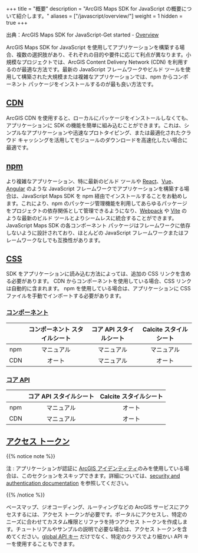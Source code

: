 +++
title = "概要"
description = "ArcGIS Maps SDK for JavaScript の概要について紹介します。"
aliases = ["/javascript/overview/"]
weight = 1
hidden = true
+++

出典：ArcGIS Maps SDK for JavaScript-Get started - [Overview](https://developers.arcgis.com/javascript/latest/get-started-overview/
)

ArcGIS Maps SDK for JavaScript を使用してアプリケーションを構築する場合、複数の選択肢があり、それぞれの目的や要件に応じて利点が異なります。小規模なプロジェクトでは、ArcGIS Content Delivery Network (CDN) を利用するのが最適な方法です。最新の JavaScript フレームワークやビルド ツールを使用して構築された大規模または複雑なアプリケーションでは、npm からコンポーネント パッケージをインストールするのが最も良い方法です。

## [CDN](https://developers.arcgis.com/javascript/latest/get-started-overview/#cdn)

ArcGIS CDN を使用すると、ローカルにパッケージをインストールしなくても、アプリケーションに SDK の機能を簡単に組み込むことができます。これは、シンプルなアプリケーションや迅速なプロトタイピング、または最適化されたクラウド キャッシングを活用してモジュールのダウンロードを高速化したい場合に最適です。

## [npm](https://developers.arcgis.com/javascript/latest/get-started-overview/#npm)
より複雑なアプリケーション、特に最新のビルド ツールや [React](https://react.dev/)、[Vue](https://vuejs.org/)、[Angular](https://angular.dev/) のような JavaScript フレームワークでアプリケーションを構築する場合は、JavaScript Maps SDK を npm 経由でインストールすることをお勧めします。これにより、npm のパッケージ管理機能を利用してあらゆるパッケージをプロジェクトの依存関係として管理できるようになり、[Webpack](https://webpack.js.org/) や [Vite](https://vitejs.dev/) のような最新のビルド ツールとよりシームレスに統合することができます。JavaScript Maps SDK の各コンポーネント パッケージはフレームワークに依存しないように設計されており、ほとんどの JavaScript フレームワークまたはフレームワークなしでも互換性があります。  

## [CSS](https://developers.arcgis.com/javascript/latest/get-started-overview/#css)
SDK をアプリケーションに読み込む方法によっては、追加の CSS リンクを含める必要があります。 CDN からコンポーネントを使用している場合、CSS リンクは自動的に含まれます。 npm を使用している場合は、アプリケーションに CSS ファイルを手動でインポートする必要があります。

### [コンポーネント](https://developers.arcgis.com/javascript/latest/get-started-overview/#components)
|  | コンポーネント スタイルシート | コア API スタイルシート | Calcite スタイルシート |
|:-----:|:-----:|:-----:|:-----:|
| npm | マニュアル                   | マニュアル             | マニュアル            |
| CDN | オート                      | マニュアル             | オート                 |

### [コア API](https://developers.arcgis.com/javascript/latest/get-started-overview/#core-api)
|  | コア API スタイルシート | Calcite スタイルシート |
|:-----:|:-----:|:-----:|
| npm | マニュアル          | オート             |
| CDN | マニュアル          | オート             |

## [アクセス トークン](https://developers.arcgis.com/javascript/latest/get-started-overview/#access-tokens)

{{% notice note %}}

注 : アプリケーションが認証に [ArcGIS アイデンティティ](https://developers.arcgis.com/documentation/glossary/arcgis-account/)のみを使用している場合は、このセクションをスキップできます。詳細については、[security and authentication documentation](https://esrijapan.github.io/arcgis-dev-resources/guide/security/) を参照してください。

{{% /notice %}}

ベースマップ、ジオコーディング、ルーティングなどの ArcGIS サービスにアクセスするには、アクセス トークンが必要です。ポータルにアクセスし、特定のニーズに合わせてカスタム権限とリファラを持つアクセス トークンを作成します。チュートリアルやサンプルの説明で必要な場合は、アクセス トークンを含めてください。[global API キー](https://developers.arcgis.com/javascript/latest/api-reference/esri-config.html#apiKey) だけでなく、特定のクラスでより細かい API キーを使用することもできます。


